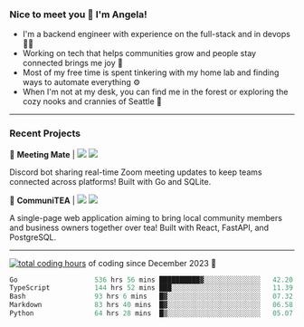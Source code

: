 ### Nice to meet you 👋 I'm Angela!

- I'm a backend engineer with experience on the full-stack and in devops 👩‍💻
- Working on tech that helps communities grow and people stay connected brings me joy 🤝
- Most of my free time is spent tinkering with my home lab and finding ways to automate everything ⚙️
- When I'm not at my desk, you can find me in the forest or exploring the cozy nooks and crannies of Seattle 🧋

---

### Recent Projects

👾 **Meeting Mate** | [![](https://img.shields.io/badge/Code-violet.svg?style=flat-square)](https://github.com/angelajfisher/meeting-mate) [![](https://img.shields.io/badge/Site-violet.svg?style=flat-square)](https://angelajfisher.com/projects/meeting-mate)

Discord bot sharing real-time Zoom meeting updates to keep teams connected across platforms! Built with Go and SQLite.

🍵 **CommuniTEA** | [![](https://img.shields.io/badge/Code-green.svg?style=flat-square)](https://gitlab.com/angelajfisher/communiTEA) [![](https://img.shields.io/badge/Demo-green.svg?style=flat-square)](https://angelajfisher.gitlab.io/communiTEA/)

A single-page web application aiming to bring local community members and business owners together over tea!  Built with React, FastAPI, and PostgreSQL.

---

<a href="https://wakatime.com/@018c1e94-8745-411f-aea1-f33be044d952"><img src="https://wakatime.com/badge/user/018c1e94-8745-411f-aea1-f33be044d952.svg?style=flat-square" alt="total coding hours" /></a> of coding since December 2023 🌊<br>
<!--START_SECTION:waka-->

```go
Go                   536 hrs 56 mins ██████████▓░░░░░░░░░░░░░░   42.20 %
TypeScript           144 hrs 52 mins ███░░░░░░░░░░░░░░░░░░░░░░   11.39 %
Bash                 93 hrs 6 mins   █▓░░░░░░░░░░░░░░░░░░░░░░░   07.32 %
Markdown             83 hrs 40 mins  █▓░░░░░░░░░░░░░░░░░░░░░░░   06.58 %
Python               64 hrs 28 mins  █▒░░░░░░░░░░░░░░░░░░░░░░░   05.07 %
```

<!--END_SECTION:waka--> 

